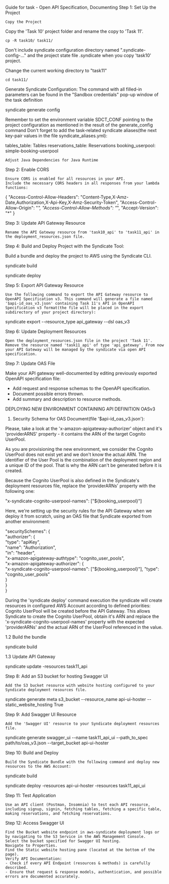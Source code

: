 
Guide for task - Open API Specification, Documenting
Step 1: Set Up the Project

    Copy the Project

Copy the 'Task 10' project folder and rename the copy to 'Task 11'.

    cp -R task10/ task11/

Don't include syndicate configuration directory named ".syndicate-config-..." and the project state file .syndicate when you copy 'task10' project.

Change the current working directory to "task11"

    cd task11/

Generate Syndicate Configuration:
The command with all filled-in parameters can be found in the "Sandbox credentials" pop-up window of the task definition

syndicate generate config

Remember to set the environment variable SDCT_CONF pointing to the project configuration as mentioned in the result of the generate_config command
Don't forget to add the task-related syndicate aliases(the next key-pair values in the file syndicate_aliases.yml):

tables_table: Tables
reservations_table: Reservations
booking_userpool: simple-booking-userpool

    Adjust Java Dependencies for Java Runtime


Step 2: Enable CORS

    Ensure CORS is enabled for all resources in your API.
    Include the necessary CORS headers in all responses from your lambda functions:

{
 "Access-Control-Allow-Headers": "Content-Type,X-Amz-Date,Authorization,X-Api-Key,X-Amz-Security-Token",
 "Access-Control-Allow-Origin": "*",
 "Access-Control-Allow-Methods": "*",
 "Accept-Version": "*"
}

Step 3: Update API Gateway Resource

    Rename the API Gateway resource from 'task10_api' to 'task11_api' in the deployment_resources.json file.

Step 4: Build and Deploy Project with the Syndicate Tool:

Build a bundle and deploy the project to AWS using the Syndicate CLI.

syndicate build

syndicate deploy

Step 5: Export API Gateway Resource

    Use the following command to export the API Gateway resource to OpenAPI Specification v3. This command will generate a file named '$api-id_oas_v3.json' containing Task 11's API in OpenAPI Specification v3 format(the file will be placed in the export subdirectory of your project directory):

syndicate export --resource_type api_gateway --dsl oas_v3

Step 6: Update Deployment Resources

    Open the deployment_resources.json file in the project 'Task 11'.
    Remove the resource named 'task11_api' of type 'api_gateway'. From now your API Gateway will be managed by the syndicate via open API specification.

Step 7: Update OAS File

Make your API gateway well-documented by editing previously exported OpenAPI specification file:
- Add request and response schemas to the OpenAPI specification.
- Document possible errors thrown.
- Add summary and description to resource methods.

DEPLOYING NEW ENVIRONMENT CONTAINING API DEFINITION OASv3

1. Security Schema for OAS Document(file '$api-id_oas_v3.json'):

Please, take a look at the 'x-amazon-apigateway-authorizer' object and it's 'providerARNS' property - it contains the ARN of the target Cognito UserPool.

As you are provisioning the new environment, we consider the Cognito UserPool does not exist yet and we don't know the actual ARN. The identifier of the User Pool is the combination of the deployment region and a unique ID of the pool. That is why the ARN can't be generated before it is created.

Because the Cognito UserPool is also defined in the Syndicate's deployment resources file, replace the 'providerARNs' property with the following one:

"x-syndicate-cognito-userpool-names": ["${booking_userpool}"]

Here, we're setting up the security rules for the API Gateway when we deploy it from scratch, using an OAS file that Syndicate exported from another environment:

"securitySchemes": {  
    "authorizer": {  
    "type": "apiKey",  
    "name": "Authorization",  
    "in": "header",  
    "x-amazon-apigateway-authtype": "cognito_user_pools",  
    "x-amazon-apigateway-authorizer": {  
        "x-syndicate-cognito-userpool-names": ["${booking_userpool}"],
    "type": "cognito_user_pools"  
    }  
  }  
}  

During the 'syndicate deploy' command execution the syndicate will create resources in configured AWS Account according to defined priorities: Cognito UserPool will be created before the API Gateway. This allows Syndicate to create the Cognito UserPool, obtain it's ARN and replace the 'x-syndicate-cognito-userpool-names' property with the expected 'providerARNs' and the actual ARN of the UserPool referenced in the value.

1.2 Build the bundle

syndicate build

1.3 Update API Gateway

syndicate update -resources task11_api

Step 8: Add an S3 bucket for hosting Swagger UI

    Add the S3 bucket resource with website hosting configured to your Syndicate deployment resources file.

syndicate generate meta s3_bucket --resource_name api-ui-hoster --static_website_hosting True

Step 9: Add Swagger UI Resource

    Add the 'Swagger UI' resource to your Syndicate deployment resources file.

syndicate generate swagger_ui --name task11_api_ui --path_to_spec path/to/oas_v3.json --target_bucket api-ui-hoster

Step 10: Build and Deploy

    Build the Syndicate Bundle with the following command and deploy new resources to the AWS Account:

syndicate build

syndicate deploy -resources api-ui-hoster -resources task11_api_ui

Step 11: Test Application

    Use an API client (Postman, Insomnia) to test each API resource, including signup, signin, fetching tables, fetching a specific table, making reservations, and fetching reservations.

Step 12: Access Swagger UI

    Find the Bucket website endpoint in aws-syndicate deployment logs or by navigating to the S3 Service in the AWS Management Console.
    Select the bucket specified for Swagger UI hosting.
    Navigate to Properties.
    Find the Static website hosting pane (located at the bottom of the page).
    Verify API Documentation:
    - Check if every API Endpoint (resources & methods) is carefully described.
    - Ensure that request & response models, authentication, and possible errors are documented accurately.

